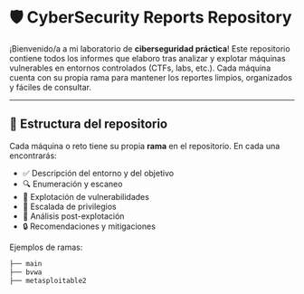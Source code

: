 # 🛡️ CyberSecurity Reports Repository

¡Bienvenido/a a mi laboratorio de **ciberseguridad práctica**! Este repositorio contiene todos los informes que elaboro tras analizar y explotar máquinas vulnerables en entornos controlados (CTFs, labs, etc.). Cada máquina cuenta con su propia rama para mantener los reportes limpios, organizados y fáciles de consultar.

---

## 📂 Estructura del repositorio

Cada máquina o reto tiene su propia **rama** en el repositorio. En cada una encontrarás:

- ✅ Descripción del entorno y del objetivo
- 🔍 Enumeración y escaneo
- 🎯 Explotación de vulnerabilidades
- 🐚 Escalada de privilegios
- 📝 Análisis post-explotación
- 🔒 Recomendaciones y mitigaciones

Ejemplos de ramas:

```bash
├── main
├── bvwa
├── metasploitable2
